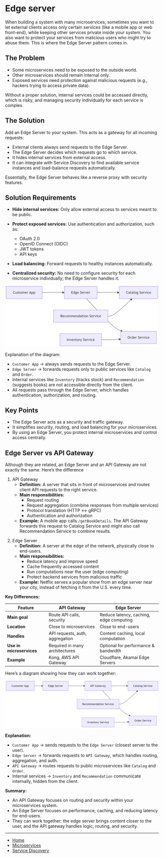 # Edge server

When building a system with many microservices, sometimes you want to let external clients access only certain services 
(like a mobile app or web front-end), while keeping other services private inside your system. You also want to protect your 
services from malicious users who might try to abuse them. This is where the Edge Server pattern comes in.

## The Problem

- Some microservices need to be exposed to the outside world.
- Other microservices should remain internal only.
- Exposed services need protection against malicious requests (e.g., hackers trying to access private data).

Without a proper solution, internal services could be accessed directly, which is risky, and managing security individually for each service is complex.

## The Solution

Add an Edge Server to your system. This acts as a gateway for all incoming requests:

- External clients always send requests to the Edge Server.
- The Edge Server decides which requests go to which service.
- It hides internal services from external access.
- It can integrate with Service Discovery to find available service instances and load-balance requests automatically.

Essentially, the Edge Server behaves like a reverse proxy with security features.

## Solution Requirements

- **Hide internal services:** Only allow external access to services meant to be public.
- **Protect exposed services:** Use authentication and authorization, such as:
    - OAuth 2.0
    - OpenID Connect (OIDC)
    - JWT tokens
    - API keys

- **Load balancing:** Forward requests to healthy instances automatically.
- **Centralized security:** No need to configure security for each microservice individually; the Edge Server handles it.


<p align="center">
    <img src="./assets/img2.png" alt="img2" width="500"/>
</p>

Explanation of the diagram:

- `Customer App` → always sends requests to the Edge Server.
- `Edge Server` → forwards requests only to public services like `Catalog` and `Order`.
- Internal services like `Inventory` (tracks stock) and `Recommendation` (suggests books) are not accessible directly from the client.
- All requests pass through the Edge Server, which handles authentication, authorization, and routing.

## Key Points

- The Edge Server acts as a security and traffic gateway.
- It simplifies security, routing, and load balancing for your microservices.
- By using an Edge Server, you protect internal microservices and control access centrally.

## Edge Server vs API Gateway

Although they are related, an Edge Server and an API Gateway are not exactly the same. Here’s the difference

1) API Gateway
    - **Definition:** A server that sits in front of microservices and routes client API requests to the right service.
    - **Main responsibilities:**
        - Request routing
        - Request aggregation (combine responses from multiple services)
        - Protocol translation (HTTP ↔ gRPC)
        - Authentication and authorization
    - **Example:** A mobile app calls `/getBookDetails`. The API Gateway forwards this request to Catalog Service and might also call Recommendation Service to combine results.
2. Edge Server
    - **Definition:** A server at the edge of the network, physically close to end-users.
    - **Main responsibilities:**
        - Reduce latency and improve speed
        - Cache frequently accessed content
        - Run computations near the user (edge computing)
        - Protect backend services from malicious traffic
    - **Example:** Netflix serves a popular show from an edge server near your city, instead of fetching it from the U.S. every time.

**Key Differences:**

| Feature                  | API Gateway                     | Edge Server                             |
| ------------------------ | ------------------------------- | --------------------------------------- |
| **Main goal**            | Route API calls, security       | Reduce latency, caching, edge computing |
| **Location**             | Close to microservices          | Close to end-users                      |
| **Handles**              | API requests, auth, aggregation | Content caching, local computation      |
| **Use in microservices** | Required in many architectures  | Optional for performance & bandwidth    |
| **Example**              | Kong, AWS API Gateway           | Cloudflare, Akamai Edge Servers         |


Here’s a diagram showing how they can work together:

<p align="center">
    <img src="./assets/img3.png" alt="img3" width="500"/>
</p>


**Explanation:**

- `Customer App` → sends requests to the `Edge Server` (closest server to the user).
- `Edge Server` → forwards requests to `API Gateway`, which handles routing, aggregation, and auth.
- `API Gateway` → routes requests to public microservices like `Catalog` and `Order`.
- Internal services → `Inventory` and `Recommendation` communicate internally, hidden from the client.

**Summary:**

- An API Gateway focuses on routing and security within your microservices system.
- An Edge Server focuses on performance, caching, and reducing latency for end-users.
- They can work together: the edge server brings content closer to the user, and the API gateway handles logic, routing, and security.

---

- [Home](./../../README.md)
- [Microservices](./../tutorials.md)
- [Service Discovery](./1_Service_Discovery.md)